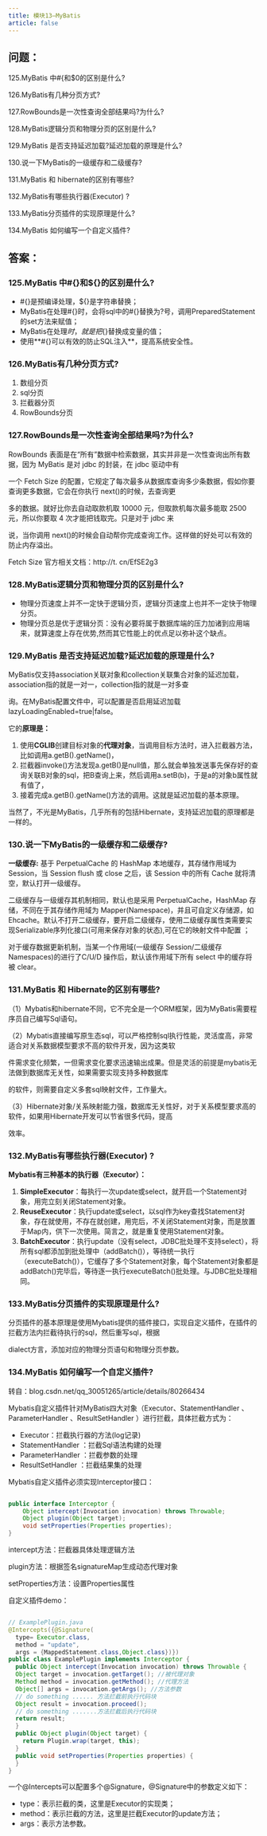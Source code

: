 ```yaml
---
title: 模块13—MyBatis
article: false
---
```

## 问题：

125.MyBatis 中#{和$0的区别是什么?

126.MyBatis有几种分页方式?

127.RowBounds是一次性查询全部结果吗?为什么?

128.MyBatis逻辑分页和物理分页的区别是什么?

129.MyBatis 是否支持延迟加载?延迟加载的原理是什么?

130.说一下MyBatis的一级缓存和二级缓存?

131.MyBatis 和 hibernate的区别有哪些?

132.MyBatis有哪些执行器(Executor) ?

133.MyBatis分页插件的实现原理是什么?

134.MyBatis 如何编写一个自定义插件?



## 答案：

### 125.MyBatis 中#{}和${}的区别是什么?

- \#{}是预编译处理，${}是字符串替换；
- MyBatis在处理#{}时，会将sql中的#{}替换为?号，调用PreparedStatement的set方法来赋值；
- MyBatis在处理${}时，就是把${}替换成变量的值；
- 使用**#{}可以有效的防止SQL注入**，提高系统安全性。



### 126.MyBatis有几种分页方式?

1. 数组分页
2. sql分页
3. 拦截器分页
4. RowBounds分页



### 127.RowBounds是一次性查询全部结果吗?为什么?

RowBounds 表面是在“所有”数据中检索数据，其实并非是一次性查询出所有数据，因为 MyBatis 是对 jdbc 的封装，在 jdbc 驱动中有

一个 Fetch Size 的配置，它规定了每次最多从数据库查询多少条数据，假如你要查询更多数据，它会在你执行 next()的时候，去查询更

多的数据。就好比你去自动取款机取 10000 元，但取款机每次最多能取 2500 元，所以你要取 4 次才能把钱取完。只是对于 jdbc 来

说，当你调用 next()的时候会自动帮你完成查询工作。这样做的好处可以有效的防止内存溢出。

 Fetch Size 官方相关文档：http://t. cn/EfSE2g3



### 128.MyBatis逻辑分页和物理分页的区别是什么?

- 物理分页速度上并不一定快于逻辑分页，逻辑分页速度上也并不一定快于物理分页。
- 物理分页总是优于逻辑分页：没有必要将属于数据库端的压力加诸到应用端来，就算速度上存在优势,然而其它性能上的优点足以弥补这个缺点。



### 129.MyBatis 是否支持延迟加载?延迟加载的原理是什么?

MyBatis仅支持association关联对象和collection关联集合对象的延迟加载，association指的就是一对一，collection指的就是一对多查

询。在MyBatis配置文件中，可以配置是否启用延迟加载lazyLoadingEnabled=true|false。

它的**原理是：**

1. 使用**CGLIB**创建目标对象的**代理对象**，当调用目标方法时，进入拦截器方法，比如调用a.getB().getName()，
2. 拦截器invoke()方法发现a.getB()是null值，那么就会单独发送事先保存好的查询关联B对象的sql，把B查询上来，然后调用a.setB(b)，于是a的对象b属性就有值了，
3. 接着完成a.getB().getName()方法的调用。这就是延迟加载的基本原理。

当然了，不光是MyBatis，几乎所有的包括Hibernate，支持延迟加载的原理都是一样的。



### 130.说一下MyBatis的一级缓存和二级缓存?

**一级缓存:** 基于 PerpetualCache 的 HashMap 本地缓存，其存储作用域为 Session，当 Session flush 或 close 之后，该 Session 中的所有 Cache 就将清空，默认打开一级缓存。

二级缓存与一级缓存其机制相同，默认也是采用 PerpetualCache，HashMap 存储，不同在于其存储作用域为 Mapper(Namespace)，并且可自定义存储源，如 Ehcache。默认不打开二级缓存，要开启二级缓存，使用二级缓存属性类需要实现Serializable序列化接口(可用来保存对象的状态),可在它的映射文件中配置<cache/> ；

对于缓存数据更新机制，当某一个作用域(一级缓存 Session/二级缓存Namespaces)的进行了C/U/D 操作后，默认该作用域下所有 select 中的缓存将被 clear。



### 131.MyBatis 和 Hibernate的区别有哪些?

（1）Mybatis和hibernate不同，它不完全是一个ORM框架，因为MyBatis需要程序员自己编写Sql语句。

（2）Mybatis直接编写原生态sql，可以严格控制sql执行性能，灵活度高，非常适合对关系数据模型要求不高的软件开发，因为这类软

件需求变化频繁，一但需求变化要求迅速输出成果。但是灵活的前提是mybatis无法做到数据库无关性，如果需要实现支持多种数据库

的软件，则需要自定义多套sql映射文件，工作量大。 

（3）Hibernate对象/关系映射能力强，数据库无关性好，对于关系模型要求高的软件，如果用Hibernate开发可以节省很多代码，提高

效率。 



### 132.MyBatis有哪些执行器(Executor) ?

**Mybatis有三种基本的执行器（Executor）：**

1. **SimpleExecutor**：每执行一次update或select，就开启一个Statement对象，用完立刻关闭Statement对象。
2. **ReuseExecutor**：执行update或select，以sql作为key查找Statement对象，存在就使用，不存在就创建，用完后，不关闭Statement对象，而是放置于Map内，供下一次使用。简言之，就是重复使用Statement对象。
3. **BatchExecutor**：执行update（没有select，JDBC批处理不支持select），将所有sql都添加到批处理中（addBatch()），等待统一执行（executeBatch()），它缓存了多个Statement对象，每个Statement对象都是addBatch()完毕后，等待逐一执行executeBatch()批处理。与JDBC批处理相同。



### 133.MyBatis分页插件的实现原理是什么?

分页插件的基本原理是使用Mybatis提供的插件接口，实现自定义插件，在插件的拦截方法内拦截待执行的sql，然后重写sql，根据

dialect方言，添加对应的物理分页语句和物理分页参数。



### 134.MyBatis 如何编写一个自定义插件?

转自：blog.csdn.net/qq_30051265/article/details/80266434

Mybatis自定义插件针对MyBatis四大对象（Executor、StatementHandler 、ParameterHandler 、ResultSetHandler ）进行拦截，具体拦截方式为： 

- Executor：拦截执行器的方法(log记录) 
- StatementHandler ：拦截Sql语法构建的处理 
- ParameterHandler ：拦截参数的处理 
- ResultSetHandler ：拦截结果集的处理 



Mybatis自定义插件必须实现Interceptor接口：

```java

public interface Interceptor {
    Object intercept(Invocation invocation) throws Throwable;
    Object plugin(Object target);
    void setProperties(Properties properties);
}
```

intercept方法：拦截器具体处理逻辑方法 

plugin方法：根据签名signatureMap生成动态代理对象 

setProperties方法：设置Properties属性



自定义插件demo：

```java

// ExamplePlugin.java
@Intercepts({@Signature(
  type= Executor.class,
  method = "update",
  args = {MappedStatement.class,Object.class})})
public class ExamplePlugin implements Interceptor {
  public Object intercept(Invocation invocation) throws Throwable {
  Object target = invocation.getTarget(); //被代理对象
  Method method = invocation.getMethod(); //代理方法
  Object[] args = invocation.getArgs(); //方法参数
  // do something ...... 方法拦截前执行代码块
  Object result = invocation.proceed();
  // do something .......方法拦截后执行代码块
  return result;
  }
  public Object plugin(Object target) {
    return Plugin.wrap(target, this);
  }
  public void setProperties(Properties properties) {
  }
}
```

一个@Intercepts可以配置多个@Signature，@Signature中的参数定义如下： 

- type：表示拦截的类，这里是Executor的实现类；
- method：表示拦截的方法，这里是拦截Executor的update方法；
- args：表示方法参数。
